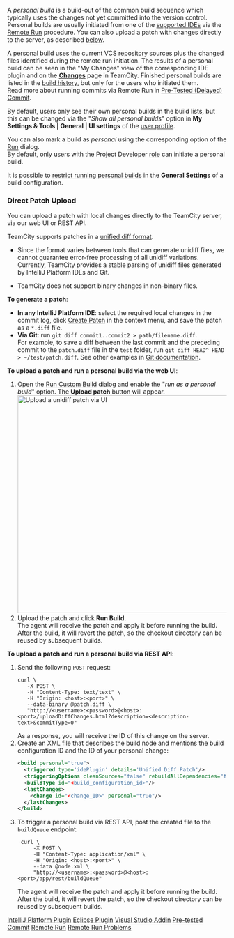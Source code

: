 [//]: # (title: Personal Build)
[//]: # (auxiliary-id: Personal Build)

A _personal build_ is a build-out of the common build sequence which typically uses the changes not yet committed into the version control. Personal builds are usually initiated from one of the [supported IDEs](supported-platforms-and-environments.md#Remote+Run+and+Pre-tested+Commit) via the [Remote Run](remote-run.md) procedure. You can also upload a patch with changes directly to the server, as described [below](#Direct+Patch+Upload).

A personal build uses the current VCS repository sources plus the changed files identified during the remote run initiation. The results of a personal build can be seen in the "My Changes" view of the corresponding IDE plugin and on the __[Changes](viewing-your-changes.md)__ page in TeamCity. Finished personal builds are listed in the [build history](build-history.md), but only for the users who initiated them.   
Read more about running commits via Remote Run in [Pre-Tested (Delayed) Commit](pre-tested-delayed-commit.md).

By default, users only see their own personal builds in the build lists, but this can be changed via the "_Show all personal builds_" option in __My Settings & Tools | General | UI settings__ of the [user profile](managing-your-user-account.md).

You can also mark a build as _personal_ using the corresponding option of the [Run](triggering-a-custom-build.md) dialog.   
By default, only users with the Project Developer [role](role-and-permission.md) can initiate a personal build.

It is possible to [restrict running personal builds](configuring-general-settings.md#Allow+Triggering+Personal+Builds) in the __General Settings__ of a build configuration.

### Direct Patch Upload

You can upload a patch with local changes directly to the TeamCity server, via our web UI or REST API.

TeamCity supports patches in a [unified diff format](https://en.wikipedia.org/wiki/Diff#Unified_format).

<note>

* Since the format varies between tools that can generate unidiff files, we cannot guarantee error-free processing of all unidiff variations. Currently, TeamCity provides a stable parsing of unidiff files generated by IntelliJ Platform IDEs and Git.

* TeamCity does not support binary changes in non-binary files.

</note>

__To generate a patch__:

* __In any IntelliJ Platform IDE__: select the required local changes in the commit log, click [Create Patch](https://www.jetbrains.com/help/idea/use-patches.html#create-patch) in the context menu, and save the patch as a `*.diff` file.
* __Via Git__: run `git diff commit1..commit2 > path/filename.diff`.   
For example, to save a diff between the last commit and the preceding commit to the `patch.diff` file in the `test` folder, run `git diff HEAD^ HEAD > ~/test/patch.diff`. See other examples in [Git documentation](https://git-scm.com/docs/git-diff#_examples).

__To upload a patch and run a personal build via the web UI__:
1. Open the [Run Custom Build](triggering-a-custom-build.md) dialog and enable the "_run as a personal build_" option. The __Upload patch__ button will appear. <img src="upload-patch-ui.png" alt="Upload a unidiff patch via UI" width="500"/>
2. Upload the patch and click __Run Build__.   
The agent will receive the patch and apply it before running the build. After the build, it will revert the patch, so the checkout directory can be reused by subsequent builds.

__To upload a patch and run a personal build via REST API__:

1. Send the following `POST` request:
    ```Shell
    curl \
       -X POST \
       -H "Content-Type: text/text" \
       -H "Origin: <host>:<port>" \
       --data-binary @patch.diff \
       "http://<username>:<password>@<host>:<port>/uploadDiffChanges.html?description=<description-text>&commitType=0"
   ```
   As a response, you will receive the ID of this change on the server.
2. Create an XML file that describes the build node and mentions the build configuration ID and the ID of your personal change:
   ```xml
   <build personal="true">
     <triggered type='idePlugin' details='Unified Diff Patch'/>
     <triggeringOptions cleanSources="false" rebuildAllDependencies="false" queueAtTop="false"/>
     <buildType id="<build_configuration_id>"/>
     <lastChanges>
       <change id="<change_ID>" personal="true"/>
     </lastChanges>
   </build>
   ```
3. To trigger a personal build via REST API, post the created file to the `buildQueue` endpoint:
   ```Shell
    curl \
        -X POST \
        -H "Content-Type: application/xml" \
        -H "Origin: <host>:<port>" \
        --data @node.xml \
        "http://<username>:<password>@<host>:<port>/app/rest/buildQueue"
   ```
   The agent will receive the patch and apply it before running the build. After the build, it will revert the patch, so the checkout directory can be reused by subsequent builds.

<seealso>
        <category ref="installation">
            <a href="intellij-platform-plugin.md">IntelliJ Platform Plugin</a>
            <a href="eclipse-plugin.md">Eclipse Plugin</a>
            <a href="visual-studio-addin.md">Visual Studio Addin</a>
        </category>
        <category ref="concepts">
            <a href="pre-tested-delayed-commit.md">Pre-tested Commit</a>
            <a href="remote-run.md">Remote Run</a>
        </category>
        <category ref="troubleshooting">
            <a href="reporting-issues.md">Remote Run Problems</a>
        </category>
</seealso>